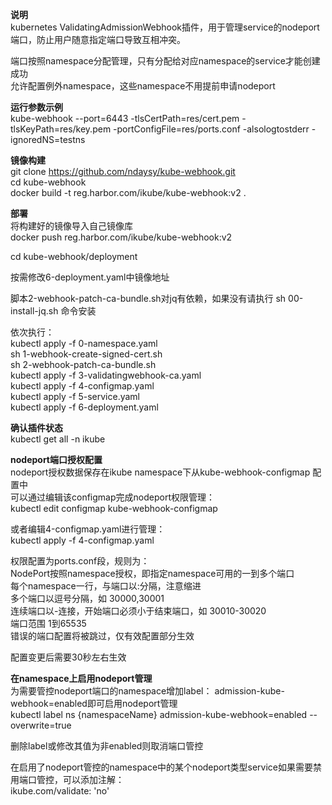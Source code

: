 **说明**  
kubernetes ValidatingAdmissionWebhook插件，用于管理service的nodeport端口，防止用户随意指定端口导致互相冲突。

端口按照namespace分配管理，只有分配给对应namespace的service才能创建成功  
允许配置例外namespace，这些namespace不用提前申请nodeport

**运行参数示例**  
kube-webhook --port=6443 -tlsCertPath=res/cert.pem -tlsKeyPath=res/key.pem -portConfigFile=res/ports.conf -alsologtostderr -ignoredNS=testns

**镜像构建**  
git clone https://github.com/ndaysy/kube-webhook.git  
cd kube-webhook  
docker build -t reg.harbor.com/ikube/kube-webhook:v2 .  

**部署**  
将构建好的镜像导入自己镜像库  
docker push reg.harbor.com/ikube/kube-webhook:v2  

cd kube-webhook/deployment  

按需修改6-deployment.yaml中镜像地址  

脚本2-webhook-patch-ca-bundle.sh对jq有依赖，如果没有请执行 sh 00-install-jq.sh 命令安装  

依次执行：  
kubectl apply -f 0-namespace.yaml  
sh 1-webhook-create-signed-cert.sh  
sh 2-webhook-patch-ca-bundle.sh  
kubectl apply -f 3-validatingwebhook-ca.yaml  
kubectl apply -f 4-configmap.yaml  
kubectl apply -f 5-service.yaml  
kubectl apply -f 6-deployment.yaml  

**确认插件状态**  
kubectl get all -n ikube  

**nodeport端口授权配置**  
nodeport授权数据保存在ikube namespace下从kube-webhook-configmap 配置中  
可以通过编辑该configmap完成nodeport权限管理：  
kubectl edit configmap kube-webhook-configmap  

或者编辑4-configmap.yaml进行管理：  
kubectl apply -f 4-configmap.yaml  

权限配置为ports.conf段，规则为：  
NodePort按照namespace授权，即指定namespace可用的一到多个端口  
每个namespace一行，与端口以:分隔，注意缩进  
多个端口以逗号分隔，如 30000,30001  
连续端口以-连接，开始端口必须小于结束端口，如 30010-30020  
端口范围 1到65535  
错误的端口配置将被跳过，仅有效配置部分生效  

配置变更后需要30秒左右生效  

**在namespace上启用nodeport管理**  
为需要管控nodeport端口的namespace增加label： admission-kube-webhook=enabled即可启用nodeport管理  
kubectl label ns {namespaceName} admission-kube-webhook=enabled --overwrite=true  

删除label或修改其值为非enabled则取消端口管控  

在启用了nodeport管控的namespace中的某个nodeport类型service如果需要禁用端口管控，可以添加注解：  
ikube.com/validate: 'no'  